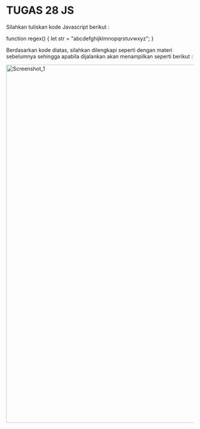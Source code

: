 # TUGAS 28 JS

Silahkan tuliskan kode Javascript berikut :

function regex() {
let str = "abcdefghijklmnopqrstuvwxyz";
}

Berdasarkan kode diatas, silahkan dilengkapi seperti dengan materi sebelumnya sehingga apabila dijalankan akan menampilkan seperti berikut :

<img width="960" alt="Screenshot_1" src="https://lh6.googleusercontent.com/_N18w-kZxQaAve-uADgTFi0rlCQjGJSMXMOTTpjz-8ksW0ik3AT9w8xVp7L2bipptpIguJApiKqPVbMTLxdIap2XeLbQ0GlCp3FT7hba0u1acF6_yeNOAflmMl69oaWmarj47gSq1WGhW3Y"></img>
